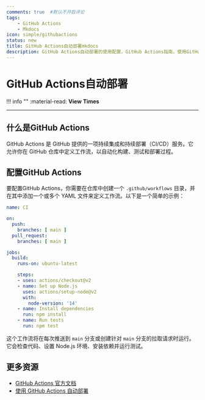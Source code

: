 ```yaml
---
comments: true  #默认不开启评论
tags:
    - GitHub Actions
    - Mkdocs
icon: simple/githubactions
status: new
title: GitHub Actions自动部署mkdocs
description: GitHub Actions自动部署的使用配置，GitHub Actions指南，使用GitHub Actions自动部署mkdocs
---
```


# GitHub Actions自动部署

!!! info  ""
    :material-read: __View__ <span id="busuanzi_value_page_pv"></span> __Times__

---

## 什么是GitHub Actions

GitHub Actions 是 GitHub 提供的一项持续集成和持续部署（CI/CD）服务。它允许你在 GitHub 仓库中定义工作流，以自动化构建、测试和部署过程。

## 配置GitHub Actions

要配置GitHub Actions，你需要在仓库中创建一个 `.github/workflows` 目录，并在其中添加一个或多个 YAML 文件来定义工作流。以下是一个简单的示例：

```yaml
name: CI

on:
  push:
    branches: [ main ]
  pull_request:
    branches: [ main ]

jobs:
  build:
    runs-on: ubuntu-latest

    steps:
    - uses: actions/checkout@v2
    - name: Set up Node.js
      uses: actions/setup-node@v2
      with:
        node-version: '14'
    - name: Install dependencies
      run: npm install
    - name: Run tests
      run: npm test
```

这个工作流将在每次推送到 `main` 分支或创建针对 `main` 分支的拉取请求时运行。它会检查代码、设置 Node.js 环境、安装依赖并运行测试。

## 更多资源

- [GitHub Actions 官方文档](https://docs.github.com/en/actions)
- [使用 GitHub Actions 自动部署](https://docs.github.com/en/actions/guides)












